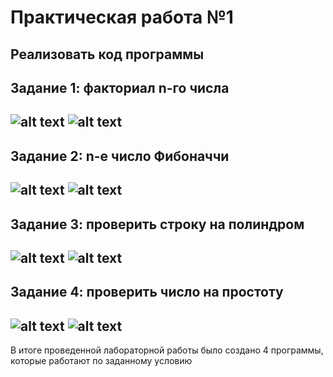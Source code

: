 Практическая работа №1
=========
Реализовать код программы
---------
Задание 1: факториал n-го числа
---------
![alt text](https://downloader.disk.yandex.ru/preview/6fa12f8b76383e8408a035cfe6672aac977c89654290d61182b813ef72ebbdae/5e5c07cc/_cQ_sa0IrjnhNJw79_hPrqLJCemTSfrlUH6ERuo01Dd9ztrYq5FgvhmnrzGaVCjxXKTkwhg6Hhdgg7zf3Zug1g==?uid=0&filename=2020-03-01_17-34-24.png&disposition=inline&hash=&limit=0&content_type=image%2Fpng&tknv=v2&owner_uid=933485117&size=1920x898)
![alt text](https://downloader.disk.yandex.ru/preview/dcae511fc0e062ba53c61a4d43da1992236bc646b790116b08c0e964bf70d1f6/5e5c07f3/LIUCHgubjBDDZxYBx8vbUKNweNeaBj9nnmjWcEPUj2ei7lCl44lKJetKmOIN8jbzGT7IDiH40WhAxKZC-RR6ug==?uid=0&filename=2020-03-01_17-34-50.png&disposition=inline&hash=&limit=0&content_type=image%2Fpng&tknv=v2&owner_uid=933485117&size=1920x898)
---------
Задание 2: n-е число Фибоначчи
---------
![alt text](https://downloader.disk.yandex.ru/preview/d06b2a5b6b1b36561fc1ea271684ded5d4d37b4b7fecc222ff488992e04ed070/5e5c084b/_dwXyk5QhWjiz7eQ7SMUgsxc2FOoqUaywcieBpC7sIpXDt3se9ht2KdhF2hG5J3Vs5G_k_jvdhi6m7KngpZhxg==?uid=0&filename=2020-03-01_17-36-16.png&disposition=inline&hash=&limit=0&content_type=image%2Fpng&tknv=v2&owner_uid=933485117&size=1920x898)
![alt text](https://downloader.disk.yandex.ru/preview/d4b9415f0209150a65091a3cb4c232a825797ee166202e135fc4d49fa93ba666/5e5c0880/rMCBSs1htIHoP1e2eFL5xEU4jr4zrAOxI0T5gtntpHnh0tRwSChCUvVHIxyFKU5nxkkfA3DOY3-dqATKLCrXVw==?uid=0&filename=2020-03-01_17-36-26.png&disposition=inline&hash=&limit=0&content_type=image%2Fpng&tknv=v2&owner_uid=933485117&size=1920x898)
---------
Задание 3: проверить строку на полиндром
---------
![alt text](https://downloader.disk.yandex.ru/preview/6a7c7c32800161dc539a3e6ffebf95c83bc8ead6a24807974a71f4c7b8ee738c/5e5c08db/xQuCB4r8IImgCJuEEPLr-cp2BMRZt0B_uvc3h8uZOYeVyAV6E1dPumVHRNXFYI7U9MLAK6xLx13608QM90oyAw==?uid=0&filename=2020-03-01_17-37-39.png&disposition=inline&hash=&limit=0&content_type=image%2Fpng&tknv=v2&owner_uid=933485117&size=1920x898)
![alt text](https://downloader.disk.yandex.ru/preview/bfc1841303933f6a1414e4c36920427da0430a4b8b75dd4ab50529459e02aad2/5e5c0911/HVxz5XqgURQGGSwAEyTJOCbpdJNu0Pk6TrdsOMdLryRkBa0PyaRgho__TZLdyq533qpVRDAqQ7GsXUBQfs4Bqw==?uid=0&filename=2020-03-01_17-37-52.png&disposition=inline&hash=&limit=0&content_type=image%2Fpng&tknv=v2&owner_uid=933485117&size=1920x898)
---------
Задание 4: проверить число на простоту
---------
![alt text](https://downloader.disk.yandex.ru/preview/8fa3a34f0d52a03f3b81595e7207a3fe10fc4986b8e9ee24530a67995843e3e1/5e5c0976/VfP586y4IdCg7KJwJXzjNE1LAXfX-DeaFqKsn6zZU-NDSDhEol36-5i_kNqRr8cFshmzZXdfy1XYuE5I-LsE5w==?uid=0&filename=2020-03-01_17-38-36.png&disposition=inline&hash=&limit=0&content_type=image%2Fpng&tknv=v2&owner_uid=933485117&size=1920x898)
![alt text](https://downloader.disk.yandex.ru/preview/fcacc963dfadf8f8981dca528b4b5f1588139a12c5a7b88754882ac68b49bc83/5e5c0989/PwOpXIQCb4vqJeFP4eTRESrCpo29s789sSVuM3pB4WlsvOUcVHLWhsAHwQp6T15M7eS4SdFYLqsLFsfO1e37hg==?uid=0&filename=2020-03-01_17-38-47.png&disposition=inline&hash=&limit=0&content_type=image%2Fpng&tknv=v2&owner_uid=933485117&size=1920x898)
---------
В итоге проведенной лабораторной работы было создано 4 программы, которые работают по заданному условию
